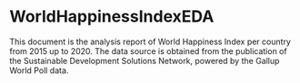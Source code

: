 # WorldHappinessIndexEDA
This document is the analysis report of World Happiness Index per country from 2015 up to 2020.
The data source is obtained from the publication of the Sustainable Development Solutions Network, powered by the Gallup World Poll data. 
